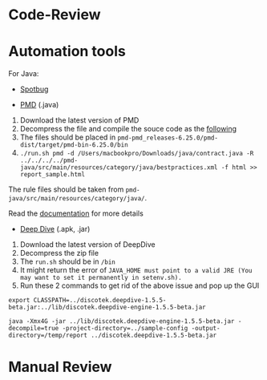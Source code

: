 # Code-Review

# Automation tools

For Java:

* [Spotbug](https://github.com/spotbugs/spotbugs)

* [PMD](https://github.com/pmd/pmd) (.java)
1. Download the latest version of PMD
2. Decompress the file and compile the souce code as the [following](https://github.com/pmd/pmd/blob/master/BUILDING.md)
3. The files should be placed in `pmd-pmd_releases-6.25.0/pmd-dist/target/pmd-bin-6.25.0/bin`
4. `./run.sh pmd -d /Users/macbookpro/Downloads/java/contract.java -R ../../../../pmd-java/src/main/resources/category/java/bestpractices.xml -f html >> report_sample.html`

The rule files should be taken from `pmd-java/src/main/resources/category/java/`.

Read the [documentation](https://pmd.github.io/latest/pmd_userdocs_installation.html) for more details

* [Deep Dive](https://discotek.ca/deepdive.xhtml) (.apk, .jar)

1. Download the latest version of DeepDive
2. Decompress the zip file
3. The `run.sh` should be in `/bin`
4. It might return the error of `JAVA_HOME must point to a valid JRE (You may want to set it permanently in setenv.sh).`
5. Run these 2 commands to get rid of the above issue and pop up the GUI

`export CLASSPATH=../discotek.deepdive-1.5.5-beta.jar:../lib/discotek.deepdive-engine-1.5.5-beta.jar`

`java -Xmx4G -jar ../lib/discotek.deepdive-engine-1.5.5-beta.jar -decompile=true -project-directory=../sample-config -output-directory=/temp/report ../discotek.deepdive-1.5.5-beta.jar`



# Manual Review
